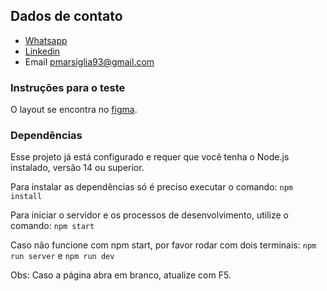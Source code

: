 ## Dados de contato

- [Whatsapp](https://wa.me/5511965727895)
- [Linkedin](https://www.linkedin.com/in/paulomarsiglia/) 
- Email [pmarsiglia93@gmail.com](mailto:alefdav@gmail.com?subject=Vaga%20DEV%20-%20Cadastra)
 
### Instruções para o teste

O layout se encontra no [figma](https://www.figma.com/design/3RqPfS5PW9whbQNCTTaoqA/[2020-09]-MZ---Layout-Teste-de-vagas-para-time-de-Devs?node-id=0-1&t=Fa5thFg29O8ZQSOL-0).

### Dependências

Esse projeto já está configurado e requer que você tenha o Node.js instalado, versão 14 ou superior.

Para instalar as dependências só é preciso executar o comando: `npm install`

Para iniciar o servidor e os processos de desenvolvimento, utilize o comando: `npm start `

Caso não funcione com npm start, por favor rodar com dois terminais: `npm run server` e `npm run dev` 

Obs: Caso a página abra em branco, atualize com F5.